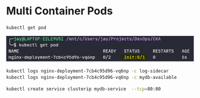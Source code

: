 # Multi Container Pods

```sh
kubectl get pod
```

![get-status-pod](/images/initstatus.png)

```sh
kubectl logs nginx-deployment-7cb4c95d96-vq6np -c log-sidecar
kubectl logs nginx-deployment-7cb4c95d96-vq6np -c mydb-available
```

```sh
kubectl create service clusterip mydb-service  --tcp=80:80
```
